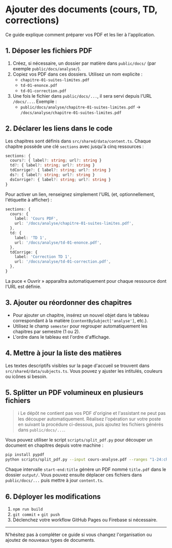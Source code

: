 # Ajouter des documents (cours, TD, corrections)

Ce guide explique comment préparer vos PDF et les lier à l'application.

## 1. Déposer les fichiers PDF

1. Créez, si nécessaire, un dossier par matière dans `public/docs/` (par exemple `public/docs/analyse/`).
2. Copiez vos PDF dans ces dossiers. Utilisez un nom explicite :
   - `chapitre-01-suites-limites.pdf`
   - `td-01-enonce.pdf`
   - `td-01-correction.pdf`
3. Une fois le fichier dans `public/docs/...`, il sera servi depuis l'URL `/docs/...`. Exemple :
   - `public/docs/analyse/chapitre-01-suites-limites.pdf` → `/docs/analyse/chapitre-01-suites-limites.pdf`

## 2. Déclarer les liens dans le code

Les chapitres sont définis dans `src/shared/data/content.ts`. Chaque chapitre possède une clé `sections` avec jusqu'à cinq ressources :

```ts
sections: {
  cours?: { label?: string; url?: string }
  td?: { label?: string; url?: string }
  tdCorrige?: { label?: string; url?: string }
  ds?: { label?: string; url?: string }
  dsCorrige?: { label?: string; url?: string }
}
```

Pour activer un lien, renseignez simplement l'URL (et, optionnellement, l'étiquette à afficher) :

```ts
sections: {
  cours: {
    label: 'Cours PDF',
    url: '/docs/analyse/chapitre-01-suites-limites.pdf',
  },
  td: {
    label: 'TD 1',
    url: '/docs/analyse/td-01-enonce.pdf',
  },
  tdCorrige: {
    label: 'Correction TD 1',
    url: '/docs/analyse/td-01-correction.pdf',
  },
}
```

La puce « Ouvrir » apparaîtra automatiquement pour chaque ressource dont l'URL est définie.

## 3. Ajouter ou réordonner des chapitres

- Pour ajouter un chapitre, insérez un nouvel objet dans le tableau correspondant à la matière (`contentBySubject['analyse']`, etc.).
- Utilisez le champ `semester` pour regrouper automatiquement les chapitres par semestre (1 ou 2).
- L'ordre dans le tableau est l'ordre d'affichage.

## 4. Mettre à jour la liste des matières

Les textes descriptifs visibles sur la page d'accueil se trouvent dans `src/shared/data/subjects.ts`. Vous pouvez y ajuster les intitulés, couleurs ou icônes si besoin.

## 5. Splitter un PDF volumineux en plusieurs fichiers

> ℹ️ Le dépôt ne contient pas vos PDF d'origine et l'assistant ne peut pas les découper automatiquement. Réalisez l'opération sur votre poste en suivant la procédure ci-dessous, puis ajoutez les fichiers générés dans `public/docs/...`.

Vous pouvez utiliser le script `scripts/split_pdf.py` pour découper un document en chapitres depuis votre machine :

```bash
pip install pypdf
python scripts/split_pdf.py --input cours-analyse.pdf --ranges "1-24:chapitre-01-suites-limites" "25-48:chapitre-02-derivabilite"
```

Chaque intervalle `start-end:title` génère un PDF nommé `title.pdf` dans le dossier `output/`. Vous pouvez ensuite déplacer ces fichiers dans `public/docs/...` puis mettre à jour `content.ts`.

## 6. Déployer les modifications

1. `npm run build`
2. `git commit` + `git push`
3. Déclenchez votre workflow GitHub Pages ou Firebase si nécessaire.

---

N'hésitez pas à compléter ce guide si vous changez l'organisation ou ajoutez de nouveaux types de documents.
